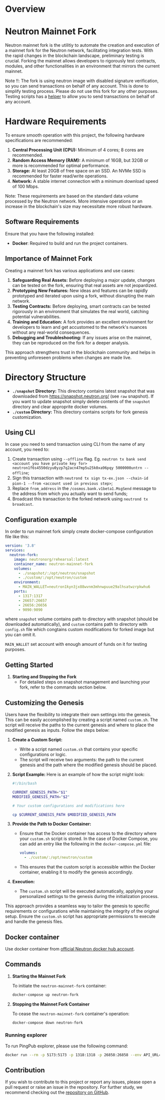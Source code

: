 # Overview

# Neutron Mainnet Fork

Neutron mainnet fork is the utilitiy to automate the creation and execution of a mainnet fork for the Neutron network, facilitating integration tests. With the rapid changes in the blockchain landscape, preliminary testing is crucial. Forking the mainnet allows developers to rigorously test contracts, modules, and other functionalities in an environment that mirrors the current mainnet. 

Note ‼️: The fork is using neutron image with disabled signature verification, so you can send transactions on behalf of any account. This is done to simplify testing process. Please do not use this fork for any other purposes. Testing scripts has a [helper](https://github.com/hadronlabs-org/rehearsal/blob/main/src/libs/wallet.ts#L3) to allow you to send transactions on behalf of any account.

# Hardware Requirements

To ensure smooth operation with this project, the following hardware specifications are recommended:

1. **Central Processing Unit (CPU):** Minimum of 4 cores; 8 cores are recommended.
2. **Random Access Memory (RAM):** A minimum of 16GB, but 32GB or more is recommended for optimal performance.
3. **Storage:** At least 20GB of free space on an SSD. An NVMe SSD is recommended for faster read/write operations.
4. **Network:** A stable internet connection with a minimum download speed of 100 Mbps.

Note: These requirements are based on the standard data volume processed by the Neutron network. More intensive operations or an increase in the blockchain's size may necessitate more robust hardware.

## Software Requirements

Ensure that you have the following installed:

- **Docker**: Required to build and run the project containers.

## Importance of Mainnet Fork

Creating a mainnet fork has various applications and use cases:

1. **Safeguarding Real Assets:** Before deploying a major update, changes can be tested on the fork, ensuring that real assets are not jeopardized.
2. **Prototyping New Features:** New ideas and features can be rapidly prototyped and iterated upon using a fork, without disrupting the main network.
3. **Testing Contracts:** Before deploying, smart contracts can be tested rigorously in an environment that simulates the real world, catching potential vulnerabilities.
4. **Training and Education:** A fork provides an excellent environment for developers to learn and get accustomed to the network's nuances without any real-world consequences.
5. **Debugging and Troubleshooting:** If any issues arise on the mainnet, they can be reproduced on the fork for a deeper analysis.

This approach strengthens trust in the blockchain community and helps in preventing unforeseen problems when changes are made live.

# Directory Structure

- **`./snapshot` Directory:** This directory contains latest snapshot that was downloaded from https://snapshot.neutron.org/ (see `raw` snapshot). If you want to update snapshot simply delete contents of the `snapshot` directory and clear approprite docker volumes.
- **`./custom` Directory:** This directory contains scripts for fork genesis customization.

## Using CLI

In case you need to send transaction using CLI from the name of any account, you need to: 
1. Create transaction using `--offline` flag. Eg. `neutron tx bank send <account you have private key for> neutron1f6s4550dzyu0yzp7q2acn47mp5u25k0xa96pqy 5000000untrn --offline`;
2. Sign this transaction with `neutrond tx sign tx-ex.json --chain-id pion-1 --from <account used in previous step>`;
3. Replace `from_address` in the `/cosmos.bank.v1beta1.MsgSend` message to the address from which you actually want to send funds;
4. Broadcast this transaction to the forked network using `neutrond tx broadcast`.

## Configuration example

In order to run mainnet fork simply create docker-compose configuration file like this:

```yaml
version: '3.8'
services:
  neutron-fork:
    image: neutronorg/rehearsal:latest
    container_name: neutron-mainnet-fork
    volumes:
      - ./snapshot/:/opt/neutron/snapshot
      - ./custom/:/opt/neutron/custom
    environment:
      - MAIN_WALLET=neutron1kyn3jx88wvnm3mhnwpuue29alhsatwzrpkwhu6
    ports:
      - 1317:1317
      - 26657:26657
      - 26656:26656
      - 9090:9090
```

where `snapshot` volume contains path to directory with snapshot (should be downloaded automatically), and `custom` contains path to directory with `config.sh` file which congtains custom modifications for forked image but you can omit it.

`MAIN_WALLET` set account with enough amount of funds on it for testing purposes.

## Getting Started

1. **Starting and Stopping the Fork**
   - For detailed steps on snapshot management and launching your fork, refer to the commands section below.

## Customizing the Genesis

Users have the flexibility to integrate their own settings into the genesis. This can be easily accomplished by creating a script named `custom.sh`. The script will receive the paths to the current genesis and where to place the modified genesis as inputs. Follow the steps below:

1. **Create a Custom Script:**
   - Write a script named `custom.sh` that contains your specific configurations or logic.
   - The script will receive two arguments: the path to the current genesis and the path where the modified genesis should be placed.

2. **Script Example:**
    Here is an example of how the script might look:
    ```bash
    #!/bin/bash
    
    CURRENT_GENESIS_PATH="$1"
    MODIFIED_GENESIS_PATH="$2"

    # Your custom configurations and modifications here

    cp $CURRENT_GENESIS_PATH $MODIFIED_GENESIS_PATH
    ```

3. **Provide the Path to Docker Container:**
   - Ensure that the Docker container has access to the directory where your `custom.sh` script is stored. In the case of Docker Compose, you can add an entry like the following in the `docker-compose.yml` file:
   
     ```yaml
     volumes:
       - ./custom/:/opt/neutron/custom
     ```
   - This ensures that the custom script is accessible within the Docker container, enabling it to modify the genesis accordingly.

4. **Execution:**
   - The `custom.sh` script will be executed automatically, applying your personalized settings to the genesis during the initialization process.

This approach provides a seamless way to tailor the genesis to specific requirements or configurations while maintaining the integrity of the original setup. Ensure the `custom.sh` script has appropriate permissions to execute and handle the genesis files.

## Docker container

Use docker container from [official Neutron docker hub account](https://hub.docker.com/r/neutronorg/rehearsal).

## Commands

1. **Starting the Mainnet Fork**

   To initiate the `neutron-mainnet-fork` container:

   ```bash
   docker-compose up neutron-fork
   ```

2. **Stopping the Mainnet Fork Container**

   To cease the `neutron-mainnet-fork` container's operation:

   ```bash
   docker-compose down neutron-fork
   ```

### Running explorer

   To run PingPub explorer, please use the following command:

   ```bash
   docker run --rm -p 5173:5173 -p 1318:1318 -p 26858:26858 --env API_URL=http://dev_server:1317 --env RPC_URL=http://dev_server:26657 neutronorg/pingpub
   ```

## Contribution

If you wish to contribute to this project or report any issues, please open a pull request or raise an issue in the repository. For further study, we recommend checking out the [repository on GitHub](https://github.com/hadronlabs-org/rehearsal).


